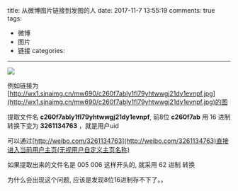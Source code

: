 title: 从微博图片链接到发图的人
date: 2017-11-7 13:55:19
comments: true
tags:
 - 微博
 - 图片
 - 链接
categories:
----------

![](http://wx1.sinaimg.cn/mw690/c260f7ably1fl79yhtwwgj21dy1evnpf.jpg)
<!-- more -->

例如链接为[http://wx1.sinaimg.cn/mw690/c260f7ably1fl79yhtwwgj21dy1evnpf.jpg](http://wx1.sinaimg.cn/mw690/c260f7ably1fl79yhtwwgj21dy1evnpf.jpg)的图

提取文件名 **c260f7ably1fl79yhtwwgj21dy1evnpf**, 前8位 **c260f7ab** 用 16 进制 转换下变为 **3261134763** ，就是用户uid

可以通过[http://weibo.com/3261134763](http://weibo.com/3261134763)直接进入当前用户主页(无视用户自定义主页名称)

如果提取出来的文件名是 005 006 这样开头的, 就采用 62 进制 转换

为什么会出现这个问题, 应该是发现8位16进制存不下了。。

